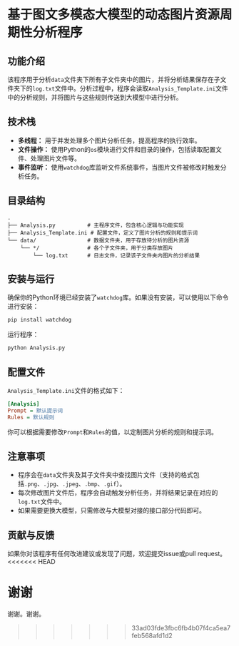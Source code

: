# 基于图文多模态大模型的动态图片资源周期性分析程序

## 功能介绍
该程序用于分析`data`文件夹下所有子文件夹中的图片，并将分析结果保存在子文件夹下的`log.txt`文件中。分析过程中，程序会读取`Analysis_Template.ini`文件中的分析规则，并将图片与这些规则传送到大模型中进行分析。

## 技术栈
- **多线程：** 用于并发处理多个图片分析任务，提高程序的执行效率。
- **文件操作：** 使用Python的`os`模块进行文件和目录的操作，包括读取配置文件、处理图片文件等。
- **事件监听：** 使用`watchdog`库监听文件系统事件，当图片文件被修改时触发分析任务。

## 目录结构
```
.
├── Analysis.py          # 主程序文件，包含核心逻辑与功能实现
├── Analysis_Template.ini # 配置文件，定义了图片分析的规则和提示词
└── data/                # 数据文件夹，用于存放待分析的图片资源
    └── */               # 各个子文件夹，用于分类存放图片
        └── log.txt      # 日志文件，记录该子文件夹内图片的分析结果
```

## 安装与运行
确保你的Python环境已经安装了`watchdog`库。如果没有安装，可以使用以下命令进行安装：

``` bash
pip install watchdog
```
运行程序：

``` bash
python Analysis.py
```
## 配置文件
`Analysis_Template.ini`文件的格式如下：

``` ini
[Analysis]
Prompt = 默认提示词
Rules = 默认规则
```
你可以根据需要修改`Prompt`和`Rules`的值，以定制图片分析的规则和提示词。

## 注意事项
- 程序会在`data`文件夹及其子文件夹中查找图片文件（支持的格式包括`.png`、`.jpg`、`.jpeg`、`.bmp`、`.gif`）。
- 每次修改图片文件后，程序会自动触发分析任务，并将结果记录在对应的`log.txt`文件中。
- 如果需要更换大模型，只需修改与大模型对接的接口部分代码即可。

## 贡献与反馈
如果你对该程序有任何改进建议或发现了问题，欢迎提交issue或pull request。
<<<<<<< HEAD

谢谢
=======
谢谢。谢谢。
>>>>>>> 33ad03fde3fbc6fb4b07f4ca5ea7feb568afd1d2
